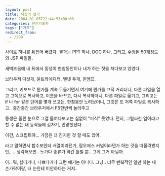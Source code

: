 ```yaml
---
layout: post
title: 뒤집어 엎기
date: 2004-01-05T22:44:53+00:00
categories: 전산기술자
tags: ["가족"]
redirect_from:
  - /299
---
```


사이트 하나를 뒤집어 버렸다. 결과는 PPT 하나, DOC 하나. 그리고, 수정된 50개정도의 JSP 파일들.

새벽즈음에 내 뒤에서 동생이 한참동안이나 내가 하는 짓을 쳐다보고 있었다.

브라우저 다섯개, 울트라에디터, 텔넷 두개, 윈엠프.

그리고, 키보드로 뭔가를 계속 두들기면서 여기에 뭔가를 끄적 거리더니, 다른 파일을 열고 그쪽으로 복사하고, 이름을 바꾸고, 다시 복사하더니, 다른 파일로 옮기고, 그리고는 if 나 for 같은 단어를 몇개 쓰고는, 한참동안 노려보더니, 그것은 또 저쪽 파일로 복사하고.. 중간중간 브라우저에서 F5한번씩 눌러주고

동생은 졸린 눈으로 그걸 들여다보고는 실없이 "피식" 웃었다. 전혀, 그럴싸한 일이라고 할 수 없는 내 동작들에 갑자기, 민망했졌다.

이건, 스크립트야... 가끔은 더 진지한 것 할 때도 있어.

라고 말하면서 함수포인터 배열이라던가, 팜오에스 커널이라던가 하는 것을 떠올려봤지만, ... 생각해보면.. 노가다 종류가 약간 틀릴 뿐.. 그게 그거 아닐까.

아.. 뭐, 싫다거나, 나쁘다거나 그런 얘기는 아니다. 그냥.. 너무 반복적인 일만 하는 내 손가락이랑, 내 눈한테 미안하다는 거지..
<div id=comments>
</div>
